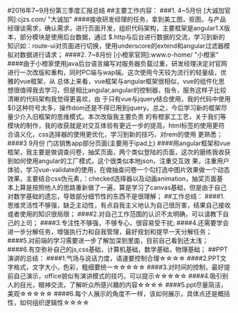 #2016年7~9月份第三季度汇报总结
##主要工作内容：
###1. 4~5月份 [大诚加官网]:cjzs.com/  "大诚加"
####接收研发经理的任务，拿到美工图，抠图，与产品经理谈需求，确认需求，进行页面开发，组织代码架构，主要框架是angular1.X版本，部分模块是使用后台数据，通过
$.http与后台进行数据的交流，学习到新的知识如：route-ui对页面进行切换，使用underscore的extend和angular过滤器模拟对数据进行请求；
####2. 7~8月份 [小橙家官网]:www.o-home/  "小橙家"
####由于小橙家使用java后台语言编写对服务器负载过重，研发经理决定对官网进行一次改版和重构，同时PC端与wap端。这次使用今天较为流行的轻量级，优雅的vue框架，从
总体上来看，vue框架与angular框架很相似，vue的组件化思想很值得我去学习，但是相比angular,angular的控制器，指令，服务这样子比较清晰的代码架构我觉得更喜欢，由
于只有vue与jquery结合使用，我的代码中使用$()这种符号太多，操作dom还是不得已用到jquery。总之，今后学习新的框架尽量少介入旧框架的思维模式。本次改版我主要负责
的有橙家工工艺，关于我们等模块的制作，我的收获就是对交互体验有更近一步的提高，html标签的使用更符合语义化，css选择器的使用更优化，学习到新的技巧，对rem的使用
更熟悉；
####3 9月份 门店销售app部分页面(主要用于ipad上)
####用angular框架和vue框架，我主要是做调查问卷，抽奖页面，两个类似登陆的页面，这次的磨练我收获到如何使用angular的工厂模式，这个很类似本地json，注重交互效
果，注重用户体验，学习vue-validate的使用，在做抽查问卷一个勾打选中图片效果做一个动态效果，主要结合css伪元素，：checked选择器以及动画animation，抽奖页面基
本上算是按照他人的思路重新做了一遍，算是学习了canvas基础，但是由于自己对数学基础的遗忘，导致部分细节性的东西不是很理解；
##工作总结：
####1.思维灵活性不够强，缺乏主动性，有点自我主义地认为自己很厉害，结果自己接收或者使用的知识很局限；
####2.对自己工作范围的认识不太明确，可以请教下自己的上司；
####3.专注性不够强，不够专心，很容易受干扰;
####4.还需要学会进一步分解任务，增强执行力和自我管理，最好规划和提早一天分解任务；
####5.对前端的学习需要进一步了解加深到里面，目前自己看到还太浅；
####6.有空弥补自己的js,css基础，计算机基础，数学基础，物理基础；
##PPT演讲的总结：
####1.气场与说话力度，语速要控制合理☆☆☆☆
####2.PPT文字格式，文字大小，色彩，粗细要统一☆☆☆☆☆
####3.对时间的控制，最好提前自己演示，office貌似有演讲模式的技巧，可以提示☆☆☆☆☆
####4.吸引别人的目光，眼神交流，了解听众所感兴趣的内容☆☆☆☆
####5.ppt尽量简洁，美观☆☆☆☆☆
####6.每个人展示的角度不一样，该如何展示，具体点还是概括性，如何组织逻辑性☆☆☆☆
